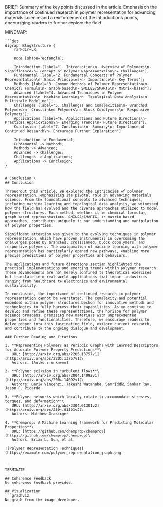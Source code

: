 BRIEF: Summary of the key points discussed in the article. Emphasis on the importance of continued research in polymer representation for advancing materials science and a reinforcement of the introduction’s points, encouraging readers to further explore the field.

MINDMAP:
```graphviz
```dot
digraph BlogStructure {
    rankdir=LR;

    node [shape=rectangle];

    Introduction [label="1. Introduction\n- Overview of Polymers\n- Significance\n- Concept of Polymer Representation\n- Challenges"];
    Fundamental [label="2. Fundamental Concepts of Polymer Representation\n- Basic Principles\n- Importance\n- Key Terms"];
    Methods [label="3. Common Methods of Polymer Representation\n- Chemical Formula\n- Graph-based\n- SMILES/SMARTS\n- Matrix-based"];
    Advanced [label="4. Advanced Techniques in Polymer Representation\n- Machine Learning\n- Topological Data Analysis\n- Multiscale Modeling"];
    Challenges [label="5. Challenges and Complexities\n- Branched Polymers\n- Crosslinked Polymers\n- Block Copolymers\n- Responsive Polymers"];
    Applications [label="6. Applications and Future Directions\n- Practical Applications\n- Emerging Trends\n- Future Directions"];
    Conclusion [label="7. Conclusion\n- Summary\n- Importance of Continued Research\n- Encourage Further Exploration"];

    Introduction -> Fundamental;
    Fundamental -> Methods;
    Methods -> Advanced;
    Advanced -> Challenges;
    Challenges -> Applications;
    Applications -> Conclusion;
}
```
```

# Conclusion \
## Conclusion

Throughout this article, we explored the intricacies of polymer representation, emphasizing its pivotal role in advancing materials science. From the foundational concepts to advanced techniques, including machine learning and topological data analysis, we witnessed how the field has evolved and the diverse approaches utilized to model polymer structures. Each method, whether it be chemical formulae, graph-based representations, SMILES/SMARTS, or matrix-based approaches, contributes uniquely to our understanding and manipulation of polymer properties.

Significant attention was given to the evolving techniques in polymer representation, which have proven instrumental in overcoming the challenges posed by branched, crosslinked, block copolymers, and responsive polymers. The amalgamation of machine learning with polymer representation has particularly opened new pathways, enabling more precise predictions of polymer properties and behaviors.

The applications and future directions section highlighted the practical implementations and emerging trends within polymer research. These advancements are not merely confined to theoretical exercises but translate into real-world applications that impact industries ranging from healthcare to electronics and environmental sustainability.

In conclusion, the importance of continued research in polymer representation cannot be overstated. The complexity and potential embedded within polymer structures beckon for innovative methods and technologies to fully harness their capabilities. As we continue to develop and refine these representations, the horizon for polymer science broadens, promising new materials with unprecedented properties and functionalities. Therefore, we encourage readers to delve deeper into this fascinating field, explore current research, and contribute to the ongoing dialogue and development.

### Further Reading and Citations

1. **Representing Polymers as Periodic Graphs with Learned Descriptors for Accurate Polymer Property Predictions**\
   URL: [http://arxiv.org/abs/2205.13757v1](http://arxiv.org/abs/2205.13757v1)\
   Authors: [Authors unknown]

2. **Polymer scission in turbulent flows**\
   URL: [http://arxiv.org/abs/2004.14092v1](http://arxiv.org/abs/2004.14092v1)\
   Authors: Dario Vincenzi, Takeshi Watanabe, Samriddhi Sankar Ray, Jason R. Picardo

3. **Polymer networks which locally rotate to accommodate stresses, torques, and deformation**\
   URL: [http://arxiv.org/abs/2304.01301v2](http://arxiv.org/abs/2304.01301v2)\
   Authors: Matthew Grasinger

4. **Chemprop: A Machine Learning framework for Predicting Molecular Properties**\
   URL: [https://github.com/chemprop/chemprop](https://github.com/chemprop/chemprop)\
   Authors: Brian L. Sun, et al.

![Polymer Representation Techniques](https://example.com/polymer_representation_graph.png)

__

TERMINATE

## Coherence Feedback
No coherence feedback provided.

## Visualization
```graphviz
No graph from the image developer.
```